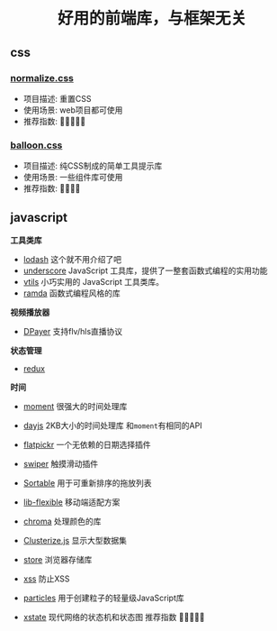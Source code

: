 <h1 align="center">
  好用的前端库，与框架无关
</h1>

## css

### [normalize.css](https://github.com/necolas/normalize.css) 

* 项目描述: 重置CSS
* 使用场景: web项目都可使用
* 推荐指数: 🌟🌟🌟🌟🌟

### [balloon.css](https://github.com/kazzkiq/balloon.css)

* 项目描述: 纯CSS制成的简单工具提示库
* 使用场景: 一些组件库可使用
* 推荐指数: 🌟🌟🌟🌟

## javascript

**工具类库**

* [lodash](https://github.com/lodash/lodash) 这个就不用介绍了吧
* [underscore](https://github.com/jashkenas/underscore) JavaScript 工具库，提供了一整套函数式编程的实用功能
* [vtils](https://github.com/fjc0k/vtils/tree/master/packages/vtils) 小巧实用的 JavaScript 工具类库。
* [ramda](https://github.com/ramda/ramda) 函数式编程风格的库

**视频播放器**

* [DPayer](https://github.com/MoePlayer/DPlayer) 支持flv/hls直播协议

**状态管理**

* [redux](https://github.com/reduxjs/redux) 

**时间**

* [moment](https://github.com/moment/moment) 很强大的时间处理库
* [dayjs](https://github.com/iamkun/dayjs) 2KB大小的时间处理库 和`moment`有相同的API
* [flatpickr](https://github.com/flatpickr/flatpickr) 一个无依赖的日期选择插件

* [swiper](https://github.com/nolimits4web/swiper) 触摸滑动插件 
* [Sortable](https://github.com/SortableJS/Sortable) 用于可重新排序的拖放列表

* [lib-flexible](https://github.com/amfe/lib-flexible) 移动端适配方案
* [chroma](https://github.com/gka/chroma.js) 处理颜色的库 
* [Clusterize.js](https://github.com/NeXTs/Clusterize.js) 显示大型数据集
* [store](https://github.com/marcuswestin/store.js) 浏览器存储库
* [xss](https://github.com/leizongmin/js-xss) 防止XSS
* [particles](https://github.com/VincentGarreau/particles.js) 用于创建粒子的轻量级JavaScript库
* [xstate](https://github.com/davidkpiano/xstate) 现代网络的状态机和状态图  推荐指数 🌟🌟🌟🌟🌟
